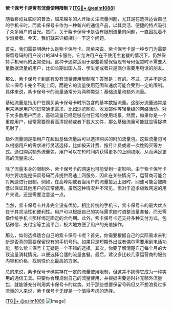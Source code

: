 **紫卡保号卡是否有流量使用限制？[[TG💪+ @esim1088](https://t.me/s/esim1088)]**

随着移动互联网的普及，越来越多的人开始关注流量问题，尤其是在选择适合自己的手机卡时。而紫卡保号卡作为一种新兴的通信产品，以其灵活、便捷的特点吸引了众多用户的目光。然而，关于紫卡保号卡是否有限制流量的问题，一直困扰着不少消费者。今天，我们就来详细探讨一下这个问题。

首先，我们需要明确什么是紫卡保号卡。简单来说，紫卡保号卡是一种专门为需要保留号码的用户设计的SIM卡服务。它允许用户在不使用主套餐的情况下，仍然保持手机号码的正常使用。这种卡通常适用于那些希望保留现有号码但暂时不需要大量数据流量的用户，比如长期出国人员、学生党或者只是偶尔需要用电话的朋友。

那么，紫卡保号卡到底有没有流量使用限制呢？答案是：有的。不过，这并不是说紫卡保号卡完全不能上网，而是它的流量使用范围和速度可能会受到一定的限制。具体来说，紫卡保号卡的流量通常分为两种类型：基础流量和额外流量。

基础流量是指用户在购买紫卡保号卡时所包含的基本数据流量。这部分流量通常是用来满足用户的日常通讯需求，比如浏览网页、收发邮件等轻量级的网络活动。对于大多数用户而言，基础流量已经足够应付日常的使用场景。然而，如果你是一个重度用户，经常需要观看高清视频或者下载大文件，那么基础流量可能就显得捉襟见肘了。

额外流量则是指用户在超出基础流量后可以选择购买的附加流量包。这些流量包可以根据用户的需求进行灵活选择，比如按天计费、按月计费或者一次性购买等方式。通过购买额外流量包，用户可以在短时间内获得更多的上网权限，从而满足更高的流量需求。

除了流量本身的限制外，紫卡保号卡的网速也可能受到一定影响。由于紫卡保号卡的主要功能是保留号码而非提供高速上网服务，因此在某些情况下，运营商可能会对网速进行限制。例如，在高峰期或者当用户的流量接近上限时，网速可能会被降低以保证其他用户的正常使用。虽然这种情况并不常见，但对于追求极致网速的用户来说，还是需要注意这一点。

当然，紫卡保号卡并非完全没有优势。相比传统的手机卡，紫卡保号卡的最大优点在于其灵活性和便利性。用户可以根据自己的实际需求随时调整流量套餐，而无需像传统手机卡那样绑定固定的合约期。此外，紫卡保号卡还支持多种支付方式，包括微信、支付宝等主流平台，极大地方便了用户的充值操作。

那么，如何选择适合自己的紫卡保号卡呢？首先，你需要根据自己的实际需求来判断是否真的需要保留现有的手机号码。如果只是短期外出或者偶尔需要用到电话功能，那么紫卡保号卡无疑是一个不错的选择。其次，你要了解清楚自己每个月的大致流量消耗情况，以便选择合适的流量套餐。最后，建议多比较几家运营商的服务内容和价格，找到性价比最高的方案。

总的来说，紫卡保号卡确实存在一定的流量使用限制，但这并不妨碍它成为一种实用的通信工具。只要你合理规划自己的流量使用，并根据需要适时补充额外流量包，就能够充分利用紫卡保号卡的优势。对于那些想要保留号码但又不想浪费过多流量的人来说，紫卡保号卡无疑是一个值得考虑的选择。

[[TG💪+ @esim1088](https://t.me/s/esim1088) ![Image](https://i.postimg.cc/4NQfJmqS/Snipaste-2025-05-13-00-14-12.png)]